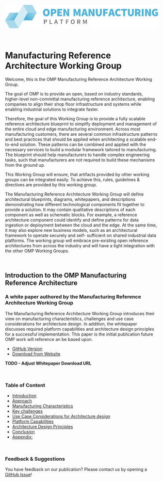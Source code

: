 ![OMP Logo](images/omp-logo.png)

<br/>

# Manufacturing Reference Architecture Working Group

Welcome, this is the OMP Manufacturing Reference Architecture Working Group. 

The goal of OMP is to provide an open, based on industry standards, higher-level non-committal manufacturing reference architecture, enabling companies to align their shop floor infrastructure and systems while enabling industrial solutions to integrate faster.   

Therefore, the goal of this Working Group is to provide a fully scalable reference architecture blueprint to simplify deployment and management of the entire cloud and edge manufacturing environment. Across most manufacturing customers, there are several common infrastructure patterns and best practices that should be applied when architecting a scalable end-to-end solution. These patterns can be combined and applied with the necessary services to build a modular framework tailored to manufacturing. The blueprint should help manufacturers to handle complex engineering tasks, such that manufacturers are not required to build these mechanisms from the ground up. 

This Working Group will ensure, that artifacts provided by other working groups can be integrated easily. To achieve this, rules, guidelines & directives are provided by this working group. 

The Manufacturing Reference Architecture Working Group will define architectural blueprints, diagrams, whitepapers, and descriptions demonstrating how different technological components fit together to provide a solution.  It may contain qualitative descriptions of each component as well as schematic blocks.  For example, a reference architecture component could identify and define patterns for data ingestion or deployment between the cloud and the edge.  At the same time, it may also explore new business models, such as an architectural framework to operate securely and self- sufficient on shared industrial data platforms.  The working group will embrace pre-existing open reference architectures from across the industry and will have a tight integration with the other OMP Working Groups. 

<br/>

## Introduction to the OMP Manufacturing Reference Architecture
### A white paper authored by the Manufacturing Reference Architecture Working Group

The Manufacturing Reference Architecture Working Group introduces their view on manufacturing characteristics,
challenges and use case considerations for architecture design. In addition, the whitepaper discusses required platform capabilities and architecture design principles for a successful implementation. This paper is the initial publication future OMP work will reference an be based upon. 

* [GitHub Version](./Whitepaper/01_Introduction_to_the_OMP_Manufacturing_Reference_Architecture/00_Acknowledgements_and_TOC.md)
* [Download from Website](https://open-manufacturing.org/blog/2020/12/09/industrial-iot-white-paper/)

**TODO - Adjust Whitepaper Download URL**

<br/>

### Table of Content

- [Introduction](./Whitepaper/01_Introduction_to_the_OMP_Manufacturing_Reference_Architecture/01_Introduction.md#introduction)
- [Approach](./Whitepaper/01_Introduction_to_the_OMP_Manufacturing_Reference_Architecture/02_Approach.md#approach)
- [Manufacturing Characteristics](./Whitepaper/01_Introduction_to_the_OMP_Manufacturing_Reference_Architecture/03_Manufacturing_Characteristics.md#manufacturing-characteristics)
- [Key challenges](./Whitepaper/01_Introduction_to_the_OMP_Manufacturing_Reference_Architecture/04_Key_Challenges.md#key-challenges)
- [Use Case Considerations for Architecture design](./Whitepaper/01_Introduction_to_the_OMP_Manufacturing_Reference_Architecture/05_Use_Case_Considerations.md#use-case-considerations-for-architecture-design)
- [Platform Capabilities](./Whitepaper/01_Introduction_to_the_OMP_Manufacturing_Reference_Architecture/06_Platform_Capabilities.md#platform-capabilities)
- [Architecture Design Principles](./Whitepaper/01_Introduction_to_the_OMP_Manufacturing_Reference_Architecture/07_Architecture_Design_Principles.md#architecture-design-principles)
- [Conclusion](./Whitepaper/01_Introduction_to_the_OMP_Manufacturing_Reference_Architecture/08_Conclusion.md#conclusion)
- [Appendix:](./Whitepaper/01_Introduction_to_the_OMP_Manufacturing_Reference_Architecture/09_Appendices.md#appendix)

<br/>


### Feedback & Suggestions
You have feedback on our publication? Please contact us by opening a [GitHub Issue](https://github.com/OpenManufacturingPlatform/MRA-Architectural-Considerations/issues)!
